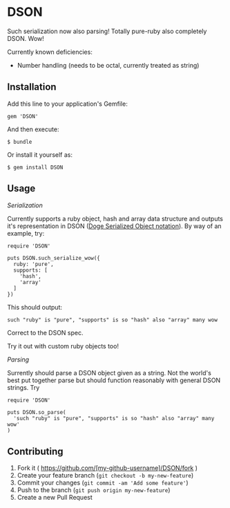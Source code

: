 # DSON

Such serialization now also parsing! Totally pure-ruby also completely DSON. Wow!

Currently known deficiencies:
* Number handling (needs to be octal, currently treated as string)

## Installation

Add this line to your application's Gemfile:

    gem 'DSON'

And then execute:

    $ bundle

Or install it yourself as:

    $ gem install DSON

## Usage

*Serialization*

Currently supports a ruby object, hash and array data structure and outputs it's representation in DSON ([Doge Serialized Object notation](http://dogeon.org/)). By way of an example, try:

    require 'DSON'

    puts DSON.such_serialize_wow({
      ruby: 'pure',
      supports: [
        'hash',
        'array'
      ]
    })

This should output:

    such "ruby" is "pure", "supports" is so "hash" also "array" many wow

Correct to the DSON spec.

Try it out with custom ruby objects too!

*Parsing*

Surrently should parse a DSON object given as a string. Not the world's best put together parse but should function reasonably with general DSON strings. Try

    require 'DSON'

    puts DSON.so_parse(
      'such "ruby" is "pure", "supports" is so "hash" also "array" many wow'
    )

## Contributing

1. Fork it ( https://github.com/[my-github-username]/DSON/fork )
2. Create your feature branch (`git checkout -b my-new-feature`)
3. Commit your changes (`git commit -am 'Add some feature'`)
4. Push to the branch (`git push origin my-new-feature`)
5. Create a new Pull Request
